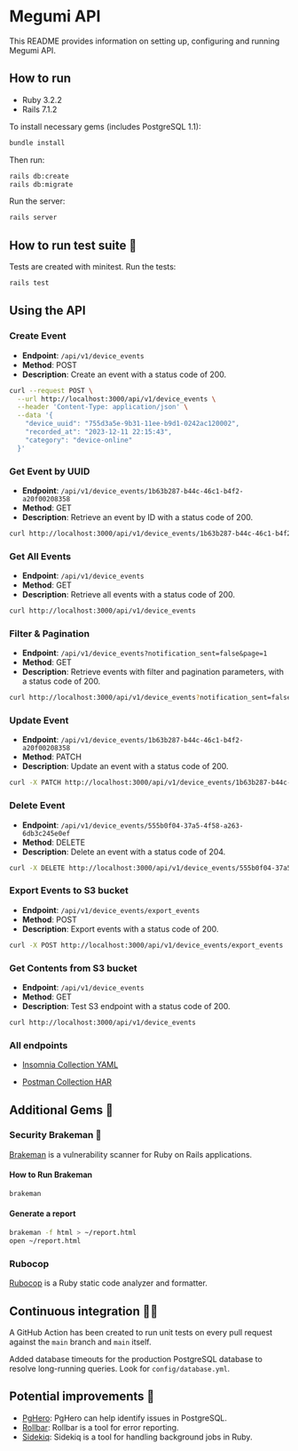 # Megumi API 

This README provides information on setting up, configuring and running Megumi API.

## How to run

- Ruby 3.2.2
- Rails 7.1.2

To install necessary gems (includes PostgreSQL 1.1):

```bash
bundle install
```

Then run:

```bash
rails db:create
rails db:migrate
```

Run the server:

```bash
rails server
```

## How to run test suite 🏃‍

Tests are created with minitest. Run the tests:

```bash
rails test
```

## Using the API

### Create Event
- **Endpoint**: `/api/v1/device_events`
- **Method**: POST
- **Description**: Create an event with a status code of 200.

```bash
curl --request POST \
  --url http://localhost:3000/api/v1/device_events \
  --header 'Content-Type: application/json' \
  --data '{
    "device_uuid": "755d3a5e-9b31-11ee-b9d1-0242ac120002", 
    "recorded_at": "2023-12-11 22:15:43", 
    "category": "device-online"
  }'
```

### Get Event by UUID
- **Endpoint**: `/api/v1/device_events/1b63b287-b44c-46c1-b4f2-a20f00208358`
- **Method**: GET
- **Description**: Retrieve an event by ID with a status code of 200.

```bash
curl http://localhost:3000/api/v1/device_events/1b63b287-b44c-46c1-b4f2-a20f00208358
```

### Get All Events
- **Endpoint**: `/api/v1/device_events`
- **Method**: GET
- **Description**: Retrieve all events with a status code of 200.

```bash
curl http://localhost:3000/api/v1/device_events
```

### Filter & Pagination
- **Endpoint**: `/api/v1/device_events?notification_sent=false&page=1`
- **Method**: GET
- **Description**: Retrieve events with filter and pagination parameters, with a status code of 200.

```bash
curl http://localhost:3000/api/v1/device_events?notification_sent=false&page=1
```

### Update Event
- **Endpoint**: `/api/v1/device_events/1b63b287-b44c-46c1-b4f2-a20f00208358`
- **Method**: PATCH
- **Description**: Update an event with a status code of 200.

```bash
curl -X PATCH http://localhost:3000/api/v1/device_events/1b63b287-b44c-46c1-b4f2-a20f00208358
```

### Delete Event
- **Endpoint**: `/api/v1/device_events/555b0f04-37a5-4f58-a263-6db3c245e0ef`
- **Method**: DELETE
- **Description**: Delete an event with a status code of 204.

```bash
curl -X DELETE http://localhost:3000/api/v1/device_events/555b0f04-37a5-4f58-a263-6db3c245e0ef
```

### Export Events to S3 bucket
- **Endpoint**: `/api/v1/device_events/export_events`
- **Method**: POST
- **Description**: Export events with a status code of 200.

```bash
curl -X POST http://localhost:3000/api/v1/device_events/export_events
```

### Get Contents from S3 bucket
- **Endpoint**: `/api/v1/device_events`
- **Method**: GET
- **Description**: Test S3 endpoint with a status code of 200.

```bash
curl http://localhost:3000/api/v1/device_events
```

### All endpoints

- [Insomnia Collection YAML](https://sky-protect-2.s3.eu-west-1.amazonaws.com/Megumi+API+-+Insomnia+Collection.yaml)

- [Postman Collection HAR](https://sky-protect-2.s3.eu-west-1.amazonaws.com/Megumi+API+-+PostmanCollection.har)

## Additional Gems  💎

### Security Brakeman 🔑

[Brakeman](https://brakemanscanner.org/) is a vulnerability scanner for Ruby on Rails applications.

#### How to Run Brakeman

```bash
brakeman
```

#### Generate a report

```bash
brakeman -f html > ~/report.html
open ~/report.html
```

### Rubocop

[Rubocop](https://rubocop.org/) is a Ruby static code analyzer and formatter.

## Continuous integration 🧑‍🔧

A GitHub Action has been created to run unit tests on every pull request against the `main` branch and `main` itself.

Added database timeouts for the production PostgreSQL database to resolve long-running queries. Look for `config/database.yml`.

## Potential improvements 🤯

- [PgHero](https://github.com/ankane/pghero): PgHero can help identify issues in PostgreSQL.
- [Rollbar](https://github.com/rollbar/rollbar-gem): Rollbar is a tool for error reporting.
- [Sidekiq](https://github.com/mperham/sidekiq): Sidekiq is a tool for handling background jobs in Ruby.